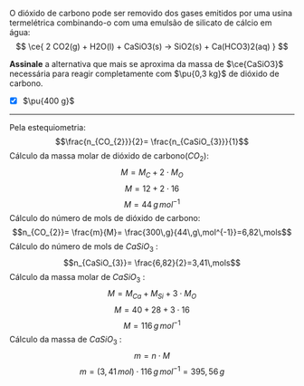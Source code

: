 O dióxido de carbono pode ser removido dos gases emitidos por uma usina termelétrica combinando-o com uma emulsão de silicato de cálcio em água:
$$
    \ce{ 2 CO2(g) + H2O(l) + CaSiO3(s) -> SiO2(s) + Ca(HCO3)2(aq) }
$$

**Assinale** a alternativa que mais se aproxima da massa de $\ce{CaSiO3}$ necessária para reagir completamente com $\pu{0,3 kg}$ de dióxido de carbono.

- [x] $\pu{400 g}$

---


Pela estequiometria:
$$\frac{n_{CO_{2}}}{2}= \frac{n_{CaSiO_{3}}}{1}$$
Cálculo da massa molar de dióxido de carbono$(CO_{2})$:
$$M=M_{C}+2\cdot M_{O} $$
$$M=12+2\cdot16$$
$$M=44\,g\,mol^{-1}$$
Cálculo do número de mols de dióxido de carbono:
$$n_{CO_{2}}= \frac{m}{M}= \frac{300\,g}{44\,g\,mol^{-1}}=6,82\,mols$$
Cálculo do número de mols de $CaSiO_{3}$ :
$$n_{CaSiO_{3}}= \frac{6,82}{2}=3,41\,mols$$
Cálculo da massa molar de $CaSiO_{3}$ :
$$M=M_{Ca}+M_{Si} + 3\cdot M_{O}$$
$$M=40+28+3\cdot16$$
$$M=116\,g\,mol^{-1}$$
Cálculo da massa de $CaSiO_{3}$ :
$$m=n\cdot M$$
$$m=(3,41\,mol)\cdot 116\,g\,mol^{-1}=395,56\,g$$
